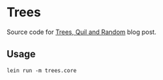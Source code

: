 # Trees

Source code for [Trees, Quil and Random](http://nbeloglazov.com/2015/05/18/trees-quil-and-random.html) blog post.

## Usage

`lein run -m trees.core`
